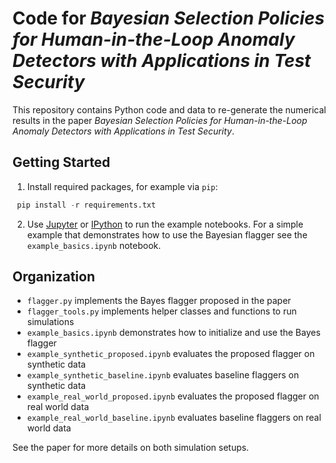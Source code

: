 Code for _Bayesian Selection Policies for Human-in-the-Loop Anomaly Detectors with Applications in Test Security_
=====================================

This repository contains Python code and data to re-generate the numerical results in the paper _Bayesian Selection Policies for Human-in-the-Loop Anomaly Detectors with Applications in Test Security_.  

## Getting Started

1. Install required packages, for example via `pip`:
```python
 pip install -r requirements.txt
```

2. Use [Jupyter](https://jupyter.org/) or [IPython](https://ipython.org/) to run the example notebooks. For a simple example that demonstrates how to use the Bayesian flagger see the  `example_basics.ipynb` notebook.

## Organization

- `flagger.py` implements the Bayes flagger proposed in the paper
- `flagger_tools.py` implements helper classes and functions to run simulations
- `example_basics.ipynb` demonstrates how to initialize and use the Bayes flagger
- `example_synthetic_proposed.ipynb` evaluates the proposed flagger on synthetic data
- `example_synthetic_baseline.ipynb` evaluates baseline flaggers on synthetic data
- `example_real_world_proposed.ipynb` evaluates the proposed flagger on real world data
- `example_real_world_baseline.ipynb` evaluates baseline flaggers on real world data

See the paper for more details on both simulation setups.
